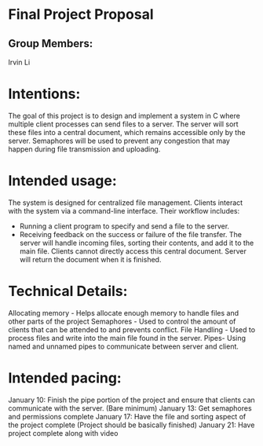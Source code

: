 # Final Project Proposal

## Group Members:

Irvin Li
       
# Intentions:

The goal of this project is to design and implement a system in C where multiple client processes can send files to a server. The server will sort these files into a central document, which remains accessible only by the server. Semaphores will be used to prevent any congestion that may happen during file transmission and uploading.
    
# Intended usage:

The system is designed for centralized file management. Clients interact with the system via a command-line interface. Their workflow includes:
 - Running a client program to specify and send a file to the server.
 - Receiving feedback on the success or failure of the file transfer.
The server will handle incoming files, sorting their contents, and add it to the main file. Clients cannot directly access this central document. Server will return the document when it is finished.

  
# Technical Details:

Allocating memory - Helps allocate enough memory to handle files and other parts of the project
Semaphores - Used to control the amount of clients that can be attended to and prevents conflict.
File Handling - Used to process files and write into the main file found in the server.
Pipes- Using named and unnamed pipes to communicate between server and client.

    
# Intended pacing:

January 10: Finish the pipe portion of the project and ensure that clients can communicate with the server. (Bare minimum)
January 13: Get semaphores and permissions complete
January 17: Have the file and sorting aspect of the project complete (Project should be basically finished)
January 21: Have project complete along with video
